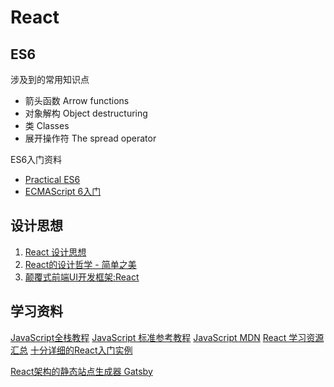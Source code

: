 # React
## ES6
涉及到的常用知识点

* 箭头函数 Arrow functions
* 对象解构 Object destructuring
* 类 Classes
* 展开操作符 The spread operator

ES6入门资料

* [Practical ES6](https://ponyfoo.com/books/practical-modern-javascript/chapters)
* [ECMAScript 6入门](http://es6.ruanyifeng.com/)

## 设计思想
1. [React 设计思想](https://github.com/react-guide/react-basic)
2. [React的设计哲学 - 简单之美](http://www.infoq.com/cn/articles/react-art-of-simplity/)
3. [颠覆式前端UI开发框架:React](http://www.infoq.com/cn/articles/subversion-front-end-ui-development-framework-react/)

## 学习资料
[JavaScript全栈教程](https://www.liaoxuefeng.com/wiki/001434446689867b27157e896e74d51a89c25cc8b43bdb3000)
[JavaScript 标准参考教程](http://javascript.ruanyifeng.com/)
[JavaScript MDN](https://developer.mozilla.org/zh-CN/docs/Web/JavaScript)
[React 学习资源汇总](https://www.ctolib.com/topics-79199.html)
[十分详细的React入门实例](https://blog.csdn.net/a153375250/article/details/52667739)

[React架构的静态站点生成器 Gatsby](https://github.com/gatsbyjs/gatsby)


